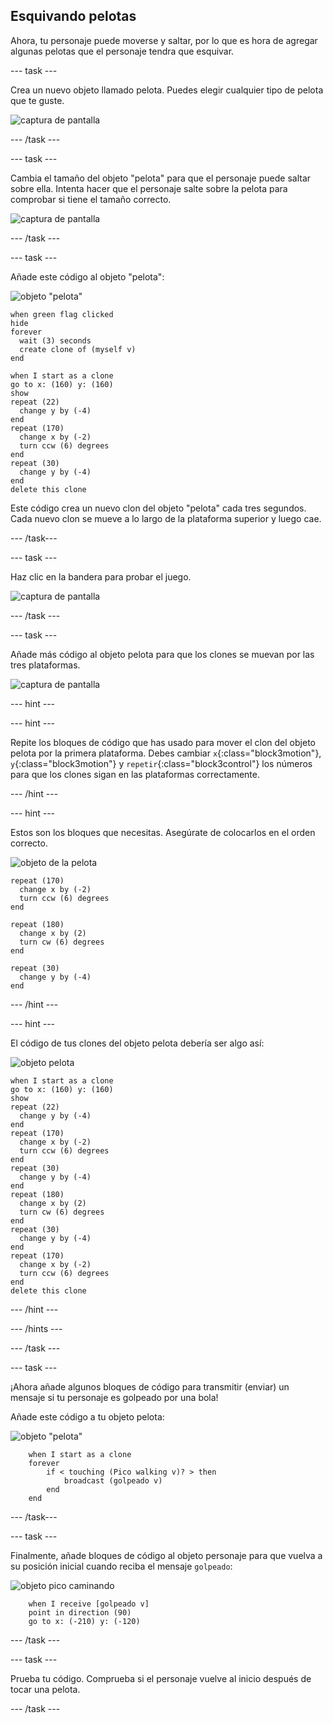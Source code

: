 ## Esquivando pelotas

Ahora, tu personaje puede moverse y saltar, por lo que es hora de agregar algunas pelotas que el personaje tendra que esquivar.

--- task ---

Crea un nuevo objeto llamado pelota. Puedes elegir cualquier tipo de pelota que te guste.

![captura de pantalla](images/dodge-balls.png)

--- /task ---

--- task ---

Cambia el tamaño del objeto "pelota" para que el personaje puede saltar sobre ella. Intenta hacer que el personaje salte sobre la pelota para comprobar si tiene el tamaño correcto.

![captura de pantalla](images/dodge-ball-resize.png)

--- /task ---

--- task ---

Añade este código al objeto "pelota":

![objeto "pelota"](images/ball_sprite.png)

```blocks3
when green flag clicked
hide
forever 
  wait (3) seconds
  create clone of (myself v)
end
```

```blocks3
when I start as a clone
go to x: (160) y: (160)
show
repeat (22) 
  change y by (-4)
end
repeat (170) 
  change x by (-2)
  turn ccw (6) degrees
end
repeat (30) 
  change y by (-4)
end
delete this clone
```

Este código crea un nuevo clon del objeto "pelota" cada tres segundos. Cada nuevo clon se mueve a lo largo de la plataforma superior y luego cae.

--- /task---

--- task ---

Haz clic en la bandera para probar el juego.

![captura de pantalla](images/dodge-ball-test.png)

--- /task ---

--- task ---

Añade más código al objeto pelota para que los clones se muevan por las tres plataformas.

![captura de pantalla](images/dodge-ball-more-motion.png)

--- hint ---

--- hint ---

Repite los bloques de código que has usado para mover el clon del objeto pelota por la primera plataforma. Debes cambiar `x`{:class="block3motion"}, `y`{:class="block3motion"} y `repetir`{:class="block3control"} los números para que los clones sigan en las plataformas correctamente.

--- /hint ---

--- hint ---

Estos son los bloques que necesitas. Asegúrate de colocarlos en el orden correcto.

![objeto de la pelota](images/ball_sprite.png)

```blocks3
repeat (170) 
  change x by (-2)
  turn ccw (6) degrees
end

repeat (180) 
  change x by (2)
  turn cw (6) degrees
end

repeat (30) 
  change y by (-4)
end
```

--- /hint ---

--- hint ---

El código de tus clones del objeto pelota debería ser algo así:

![objeto pelota](images/ball_sprite.png)

```blocks3
when I start as a clone
go to x: (160) y: (160)
show
repeat (22) 
  change y by (-4)
end
repeat (170) 
  change x by (-2)
  turn ccw (6) degrees
end
repeat (30) 
  change y by (-4)
end
repeat (180) 
  change x by (2)
  turn cw (6) degrees
end
repeat (30) 
  change y by (-4)
end
repeat (170) 
  change x by (-2)
  turn ccw (6) degrees
end
delete this clone
```

--- /hint ---

--- /hints ---

--- /task ---

--- task ---

¡Ahora añade algunos bloques de código para transmitir (enviar) un mensaje si tu personaje es golpeado por una bola!

Añade este código a tu objeto pelota:

![objeto "pelota"](images/ball_sprite.png)

```blocks3
    when I start as a clone
    forever
        if < touching (Pico walking v)? > then
            broadcast (golpeado v)
        end
    end
```

--- /task---

--- task ---

Finalmente, añade bloques de código al objeto personaje para que vuelva a su posición inicial cuando reciba el mensaje `golpeado`:

![objeto pico caminando](images/pico_walking_sprite.png)

```blocks3
    when I receive [golpeado v]
    point in direction (90)
    go to x: (-210) y: (-120)
```

--- /task ---

--- task ---

Prueba tu código. Comprueba si el personaje vuelve al inicio después de tocar una pelota.

--- /task ---